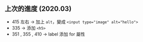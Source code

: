 ## 上次的進度 (2020.03)

- 415 左右 → 加上 `alt`，變成 `<input type="image" alt="hello">`
- 335 → 添加 `<h5>`
- 351 , 355 , 410 → label 添加 for 屬性